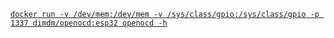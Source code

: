 [`docker run -v /dev/mem:/dev/mem -v /sys/class/gpio:/sys/class/gpio -p 1337 dimdm/openocd:esp32 openocd -h`](https://hub.docker.com/r/dimdm/openocd/)

